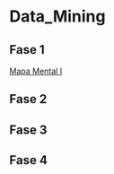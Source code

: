 # Data_Mining
## Fase 1
  [Mapa Mental I](https://github.com/ReginaMb/Data_Mining/blob/main/MapaMental_1_%7B1851448%7D.pdf)
## Fase 2
## Fase 3
## Fase 4
